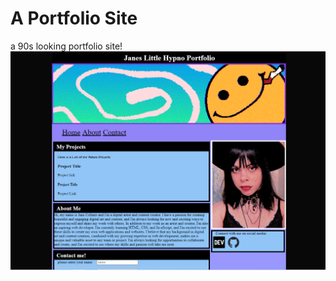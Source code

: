 # A Portfolio Site
 a 90s looking portfolio site!
![screenshots](new%20website/wallpapers/screenshot.PNG)